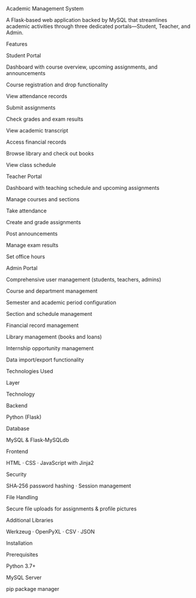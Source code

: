 Academic Management System

A Flask‑based web application backed by MySQL that streamlines academic activities through three dedicated portals—Student, Teacher, and Admin.

Features

Student Portal

Dashboard with course overview, upcoming assignments, and announcements

Course registration and drop functionality

View attendance records

Submit assignments

Check grades and exam results

View academic transcript

Access financial records

Browse library and check out books

View class schedule

Teacher Portal

Dashboard with teaching schedule and upcoming assignments

Manage courses and sections

Take attendance

Create and grade assignments

Post announcements

Manage exam results

Set office hours

Admin Portal

Comprehensive user management (students, teachers, admins)

Course and department management

Semester and academic period configuration

Section and schedule management

Financial record management

Library management (books and loans)

Internship opportunity management

Data import/export functionality

Technologies Used

Layer

Technology

Backend

Python (Flask)

Database

MySQL & Flask‑MySQLdb

Frontend

HTML · CSS · JavaScript with Jinja2

Security

SHA‑256 password hashing · Session management

File Handling

Secure file uploads for assignments & profile pictures

Additional Libraries

Werkzeug · OpenPyXL · CSV · JSON

Installation

Prerequisites

Python 3.7+

MySQL Server

pip package manager
